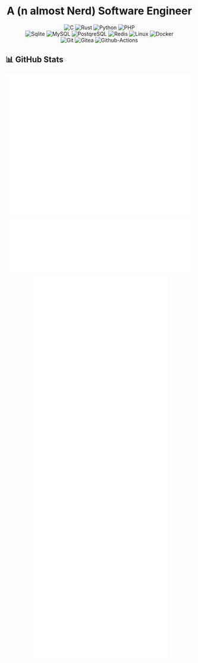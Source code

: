 <!-- markdownlint-disable MD033 -->
<h1 align="center">A (n almost Nerd) Software Engineer</h1>

<div align="center">


![C](https://img.shields.io/badge/C-black?style=flat-square&logo=c&logoColor=a8b9cc)
![Rust](https://img.shields.io/badge/Rust-black?style=flat-square&logo=rust)
![Python](https://img.shields.io/badge/Python-black?style=flat-square&logo=python)
![PHP](https://img.shields.io/badge/PHP-black?style=flat-square&logo=php)
</br>
![Sqlite](https://img.shields.io/badge/Sqlite-black?style=flat-square&logo=sqlite&logoColor=003b57)
![MySQL](https://img.shields.io/badge/MySQL-black?style=flat-square&logo=mysql)
![PostqreSQL](https://img.shields.io/badge/PostqreSQL-black?style=flat-square&logo=postgresql)
![Redis](https://img.shields.io/badge/Redis-black?style=flat-square&logo=redis)
![Linux](https://img.shields.io/badge/Linux-black?style=flat-square&logo=linux)
![Docker](https://img.shields.io/badge/Docker-black?style=flat-square&logo=docker)
</br>
![Git](https://img.shields.io/badge/Git-black?style=flat-square&logo=git)
![Gitea](https://img.shields.io/badge/Gitea-black?style=flat-square&logo=gitea)
![Github-Actions](https://img.shields.io/badge/Github_Actions-black?style=flat-square&logo=github-actions)
</div>

## 📊 GitHub Stats

<div align="center">

![User Metrics](./images/user-metrics.svg)
![Most Used Languages](./images/most-used-languages.svg)
![Achievements Detailed](./images/achievements-detailed.svg)

</div>

